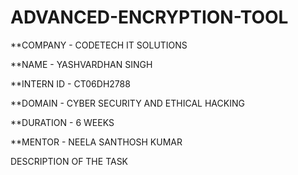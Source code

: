 # ADVANCED-ENCRYPTION-TOOL

**COMPANY - CODETECH IT SOLUTIONS

**NAME - YASHVARDHAN SINGH

**INTERN ID - CT06DH2788

**DOMAIN - CYBER SECURITY AND ETHICAL HACKING

**DURATION - 6 WEEKS

**MENTOR - NEELA SANTHOSH KUMAR

DESCRIPTION OF THE TASK

